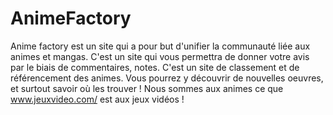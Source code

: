 # AnimeFactory

Anime factory est un site qui a pour but d'unifier la communauté liée aux animes et mangas.
C'est un site qui vous permettra de donner votre avis par le biais de commentaires, notes. 
C'est un site de classement et de référencement des animes. Vous pourrez y découvrir de nouvelles oeuvres, et surtout savoir où les trouver !
Nous sommes aux animes ce que www.jeuxvideo.com/ est aux jeux vidéos !
